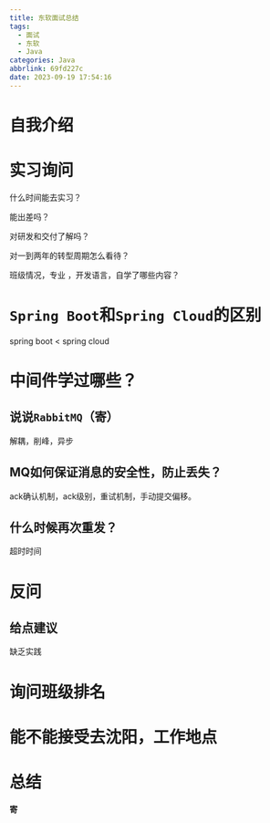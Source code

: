 ```yaml
---
title: 东软面试总结
tags:
  - 面试
  - 东软
  - Java
categories: Java
abbrlink: 69fd227c
date: 2023-09-19 17:54:16
---
```


# 自我介绍

# 实习询问

什么时间能去实习？

能出差吗？

对研发和交付了解吗？

对一到两年的转型周期怎么看待？

班级情况，专业 ，开发语言，自学了哪些内容？

# `Spring Boot`和`Spring Cloud`的区别

spring boot < spring cloud

# 中间件学过哪些？

## 说说`RabbitMQ`（寄）

解耦，削峰，异步

## MQ如何保证消息的安全性，防止丢失？

ack确认机制，ack级别，重试机制，手动提交偏移。

## 什么时候再次重发？

超时时间

# 反问

## 给点建议

缺乏实践

# 询问班级排名

# 能不能接受去沈阳，工作地点

# 总结

**寄**







